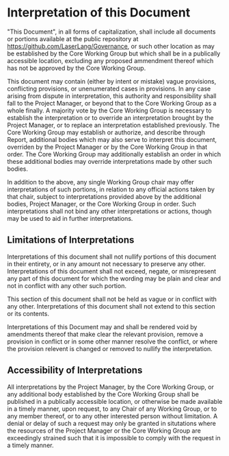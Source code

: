 # Interpretation of this Document

"This Document", in all forms of capitalization, shall include all documents or portions available at the public repository at <https://github.com/LaserLang/Governance>,
 or such other location as may be established by the Core Working Group but which shall be in a publically accessible location, excluding any proposed ammendment thereof which has not be approved by the Core Working Group.

This document may contain (either by intent or mistake) vague provisions, conflicting provisions, or unenumerated cases in provisions. In any case arising from dispute in interpretation, this authority and responsibility shall fall to the Project Manager, or beyond that to the Core Working Group as a whole finally. A majority vote by the Core Working Group is necessary to establish the interpretation or to override an interpretation brought by the Project Manager, or to replace an interpretation established previously. 
The Core Working Group may establish or authorize, and describe through Report, additional bodies which may also serve to interpret this document, overriden by the Project Manager or by the Core Working Group in that order. The Core Working Group may additionally establish an order in which these additional bodies may override interpretations made by other such bodies. 

In addition to the above, any single Working Group chair may offer interpretations of such portions, in relation to any official actions taken by that chair, subject to interpretations provided above by the additional bodies, Project Manager, or the Core Working Group in order. Such interpretations shall not bind any other interpretations or actions, though may be used to aid in further interpretations.

## Limitations of Interpretations

Interpretations of this document shall not nullify portions of this document in their entirety, or in any amount not necessary to preserve any other. 
Interpretations of this document shall not exceed, negate, or misrepresent any part of this document for which the wording may be plain and clear and not in conflict with any other such portion. 

This section of this document shall not be held as vague or in conflict with any other. Interpretations of this document shall not extend to this section or its contents. 

Interpretations of this Document may and shall be rendered void by amendments thereof that make clear the relevant provision, 
 remove a provision in conflict or in some other manner resolve the conflict, or where the provision relevent is changed or removed to nullify the interpretation. 

## Accessibility of Interpretations

All interpretations by the Project Manager, by the Core Working Group, or any additional body established by the Core Working Group shall be published in a publically accessible location, or otherwise be made available in a timely manner, upon request, to any Chair of any Working Group, or to any member thereof, or to any other interested person without limitation. 
A denial or delay of such a request may only be granted in situtations where the resources of the Project Manager or the Core Working Group are exceedingly strained such that it is impossible to comply with the request in a timely manner. 
